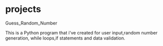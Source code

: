 # projects
Guess_Random_Number

This is a Python program that i've created for user input,random number generation, while loops,if statements and data validation. 
